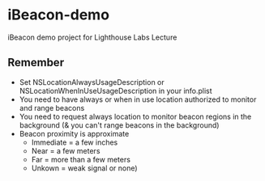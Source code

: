 # iBeacon-demo
iBeacon demo project for Lighthouse Labs Lecture

## Remember
- Set NSLocationAlwaysUsageDescription or NSLocationWhenInUseUsageDescription in your info.plist
- You need to have always or when in use location authorized to monitor and range beacons
- You need to request always location to monitor beacon regions in the background (& you can't range beacons in the background)
- Beacon proximity is approximate
  - Immediate = a few inches
  - Near = a few meters
  - Far = more than a few meters
  - Unkown = weak signal or none)
